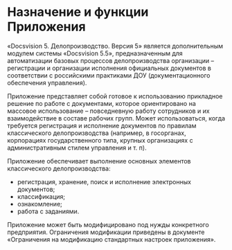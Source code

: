 # Назначение и функции Приложения

«Docsvision 5. Делопроизводство. Версия 5» является дополнительным модулем системы «Docsvision 5.5», предназначенным для автоматизации базовых процессов делопроизводства организации – регистрации и организации исполнения официальных документов в соответствии с российскими практиками ДОУ (документационного обеспечения управления).

Приложение представляет собой готовое к использованию прикладное решение по работе с документами, которое ориентировано на массовое использование – повседневную работу сотрудников и их взаимодействие в составе рабочих групп. Может использоваться, когда требуется регистрация и исполнение документов по правилам классического делопроизводства (например, в госорганах, корпорациях государственного типа, крупных организациях с административным стилем управления и т. п). 

Приложение обеспечивает выполнение основных элементов классического делопроизводства: 

- регистрация, хранение, поиск и исполнение электронных документов;
- классификация;
- ознакомление;
- работа с заданиями.

Приложение может быть модифицировано под нужды конкретного предприятия. Ограничения модификации приведены в документе «Ограничения на модификацию стандартных настроек приложения».